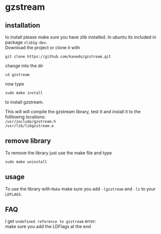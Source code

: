 gzstream
========

installation
------------

to install please make sure you have zlib installed. In ubuntu its included in package `zlib1g-dev`.  
Download the project or clone it with
```
git clone https://github.com/kanedo/gzstream.git
```
  
change into the dir
```
cd gzstream
```
now type 
```
sudo make install
``` 
to install gzstream.

This will will compile the gzstream library, test it and install it to the folllowing locations:  
`/usr/include/gzstream.h`  
`/usr/lib/libgzstream.a`  

remove library
--------------

To remove the library just use the make file and type
```
sudo make uninstall
```

usage
-----

To use the library with `Make` make sure you add `-lgzstream` and `-lz` to your `LDFLAGS`.

FAQ
---
I get `undefined reference to gzstream` error:  
make sure you add the LDFlags at the end
